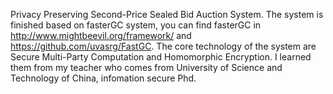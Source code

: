 Privacy Preserving Second-Price Sealed Bid Auction System.
The system is finished based on fasterGC system, you can find fasterGC in
http://www.mightbeevil.org/framework/ and https://github.com/uvasrg/FastGC.
The core technology of the system are Secure Multi-Party Computation and Homomorphic Encryption. I learned them from my teacher who comes from University of Science and Technology of China, infomation secure Phd.
